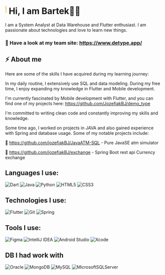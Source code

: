 
# <img src="https://raw.githubusercontent.com/ABSphreak/ABSphreak/master/gifs/Hi.gif" height="32px" width="5px"> Hi, I am Bartek👨‍💻

I am a System Analyst at Data Warehouse and Flutter enthusiast. I am passionate about technologies and love to learn new things.

### 🔭 Have a look at my team site: https://www.detype.app/ 


## ⚡ About me

Here are some of the skills I have acquired during my learning journey:

In my daily routine, I extensively use SQL and data modeling. During my free time, I enjoy expanding my knowledge in Flutter and Mobile development.

I'm currently fascinated by Mobile development with Flutter, and you can find one of my projects here: https://github.com/JozefiakBJ/demo_type

I'm committed to writing clean code and constantly improving my skills and knowledge.

Some time ago, I worked on projects in JAVA and also gained experience with Spring and database usage. Some of my notable projects include:

:atm: https://github.com/jozefiakBJ/JavaATM-SQL  - Pure JavaSE atm simulator

:atm: https://github.com/jozefiakBJ/exchange  - Spring Boot rest api Currency exchange


## Languages I use:
![Dart](https://img.shields.io/badge/dart-%230175C2.svg?style=for-the-badge&logo=dart&logoColor=white)
![Java](https://img.shields.io/badge/java-%23ED8B00.svg?style=for-the-badge&logo=java&logoColor=white)
![Python](https://img.shields.io/badge/python-3670A0?style=for-the-badge&logo=python&logoColor=ffdd54)
![HTML5](https://img.shields.io/badge/html5-%23E34F26.svg?style=for-the-badge&logo=html5&logoColor=white)
![CSS3](https://img.shields.io/badge/css3-%231572B6.svg?style=for-the-badge&logo=css3&logoColor=white)


## Technologies I use:
![Flutter](https://img.shields.io/badge/Flutter-%2302569B.svg?style=for-the-badge&logo=Flutter&logoColor=white)
![Git](https://img.shields.io/badge/git-%23F05033.svg?style=for-the-badge&logo=git&logoColor=white)
![Spring](https://img.shields.io/badge/spring-%236DB33F.svg?style=for-the-badge&logo=spring&logoColor=white)


## Tools I use:
![Figma](https://img.shields.io/badge/figma-%23F24E1E.svg?style=for-the-badge&logo=figma&logoColor=white)
![IntelliJ IDEA](https://img.shields.io/badge/IntelliJIDEA-000000.svg?style=for-the-badge&logo=intellij-idea&logoColor=white)
![Android Studio](https://img.shields.io/badge/Android%20Studio-3DDC84.svg?style=for-the-badge&logo=android-studio&logoColor=white)
![Xcode](https://img.shields.io/badge/Xcode-007ACC?style=for-the-badge&logo=Xcode&logoColor=white)


## DB I had work with
![Oracle](https://img.shields.io/badge/Oracle-F80000?style=for-the-badge&logo=oracle&logoColor=white)
![MongoDB](https://img.shields.io/badge/MongoDB-%234ea94b.svg?style=for-the-badge&logo=mongodb&logoColor=white)
![MySQL](https://img.shields.io/badge/mysql-%2300f.svg?style=for-the-badge&logo=mysql&logoColor=white)
![MicrosoftSQLServer](https://img.shields.io/badge/Microsoft%20SQL%20Sever-CC2927?style=for-the-badge&logo=microsoft%20sql%20server&logoColor=white)





